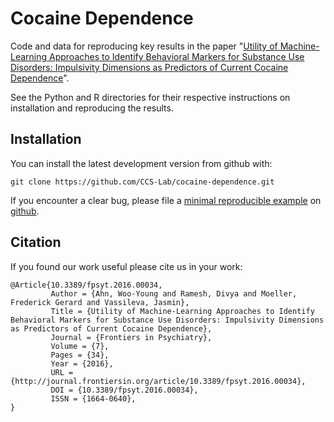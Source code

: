 # Cocaine Dependence

Code and data for reproducing key results in the paper "[Utility of Machine-Learning Approaches to Identify Behavioral Markers for Substance Use Disorders: Impulsivity Dimensions as Predictors of Current Cocaine Dependence](http://journal.frontiersin.org/article/10.3389/fpsyt.2016.00034/full)".

See the Python and R directories for their respective instructions on installation and reproducing the results.

Installation
------------

You can install the latest development version from github with:

```shell
git clone https://github.com/CCS-Lab/cocaine-dependence.git
```

If you encounter a clear bug, please file a [minimal reproducible example](http://stackoverflow.com/questions/5963269/how-to-make-a-great-r-reproducible-example) on [github](https://github.com/CCS-Lab/cocaine-dependence/issues).


Citation
--------

If you found our work useful please cite us in your work:

```
@Article{10.3389/fpsyt.2016.00034,
         Author = {Ahn, Woo-Young and Ramesh, Divya and Moeller, Frederick Gerard and Vassileva, Jasmin},
         Title = {Utility of Machine-Learning Approaches to Identify Behavioral Markers for Substance Use Disorders: Impulsivity Dimensions as Predictors of Current Cocaine Dependence}, 
         Journal = {Frontiers in Psychiatry}, 
         Volume = {7}, 
         Pages = {34}, 
         Year = {2016}, 
         URL = {http://journal.frontiersin.org/article/10.3389/fpsyt.2016.00034}, 
         DOI = {10.3389/fpsyt.2016.00034}, 
         ISSN = {1664-0640},   
}
```
